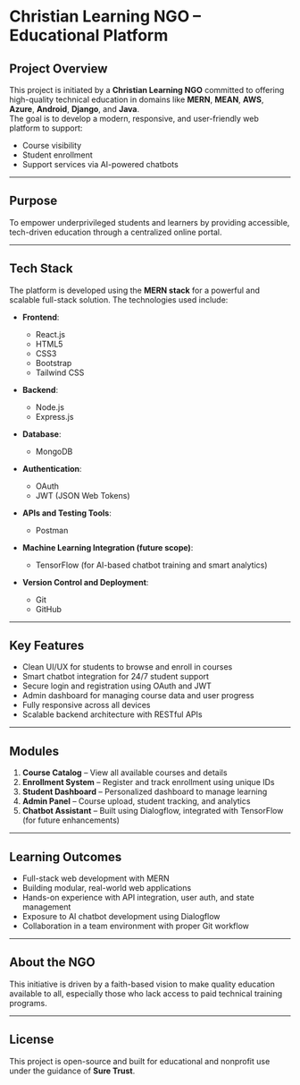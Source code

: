 # Christian Learning NGO – Educational Platform

## Project Overview

This project is initiated by a **Christian Learning NGO** committed to offering high-quality technical education in domains like **MERN**, **MEAN**, **AWS**, **Azure**, **Android**, **Django**, and **Java**.  
The goal is to develop a modern, responsive, and user-friendly web platform to support:

- Course visibility
- Student enrollment
- Support services via AI-powered chatbots

---

## Purpose

To empower underprivileged students and learners by providing accessible, tech-driven education through a centralized online portal.

---

## Tech Stack

The platform is developed using the **MERN stack** for a powerful and scalable full-stack solution. The technologies used include:

- **Frontend**:  
  - React.js  
  - HTML5  
  - CSS3  
  - Bootstrap  
  - Tailwind CSS  

- **Backend**:  
  - Node.js  
  - Express.js  

- **Database**:  
  - MongoDB  

- **Authentication**:  
  - OAuth  
  - JWT (JSON Web Tokens)

- **APIs and Testing Tools**:  
  - Postman  

- **Machine Learning Integration (future scope)**:  
  - TensorFlow (for AI-based chatbot training and smart analytics)

- **Version Control and Deployment**:  
  - Git  
  - GitHub  

---

## Key Features

- Clean UI/UX for students to browse and enroll in courses  
- Smart chatbot integration for 24/7 student support  
- Secure login and registration using OAuth and JWT  
- Admin dashboard for managing course data and user progress  
- Fully responsive across all devices  
- Scalable backend architecture with RESTful APIs  

---

## Modules

1. **Course Catalog** – View all available courses and details  
2. **Enrollment System** – Register and track enrollment using unique IDs  
3. **Student Dashboard** – Personalized dashboard to manage learning  
4. **Admin Panel** – Course upload, student tracking, and analytics  
5. **Chatbot Assistant** – Built using Dialogflow, integrated with TensorFlow (for future enhancements)

---

## Learning Outcomes

- Full-stack web development with MERN  
- Building modular, real-world web applications  
- Hands-on experience with API integration, user auth, and state management  
- Exposure to AI chatbot development using Dialogflow  
- Collaboration in a team environment with proper Git workflow  

---

## About the NGO

This initiative is driven by a faith-based vision to make quality education available to all, especially those who lack access to paid technical training programs.

---

## License

This project is open-source and built for educational and nonprofit use under the guidance of **Sure Trust**.

 

